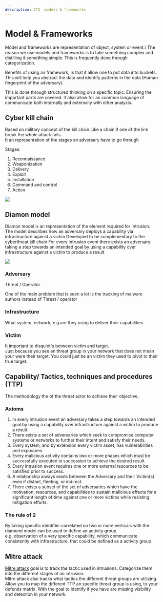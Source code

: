```yaml
---
description: CTI  models & frameworks 
---
```


# Model & Frameworks

Model and frameworks are representation of object, system or event.\ 
The reason we use models and frameworks is to take something complex and distilling it something simple. This is frequently done through categorization.

Benefits of using an framework, is that it allow one to put data into buckets.\
This will help you abstract the data and identify patterns in the data (Human fingerprint of the adversary).

This is done through structured thinking on a specific topic. Ensuring the important parts are covered. It also allow for an common language of communicate both internally and externally with other analysis.

## Cyber kill chain

Based on military concept of the kill chain Like a chain if one of the link break the whole attack fails.\
It an representation of the stages an adversary have to go through

Stages:
1. Reconnaissance
2. Weaponization
3. Delivery
4. Exploit
5. Installation
6. Command and control
7. Action

![](https://remnote-user-data.s3.amazonaws.com/-UUVtXBT5BwyuYEO0gOp1Y3sK0HBQudG3Va\_USod0cl9nkCThv9kK\_IslgBmLX4YKfmIX8x7LiEqk8ib1AZnWcWZi3xFXr6VFrPvyblzcePQFROZAKoLp5tl0jHBCZUF.png)

## Diamon model

Diamon model is an representation of the element required for intrusion.\
The model describes how an adversary deploys a capability via infrastructure against a victim Developed to be complementary to the cyberthreat kill chain For every intrusion event there exists an adversary taking a step towards an intended goal by using a capability over infrastructure against a victim to produce a result

![](https://remnote-user-data.s3.amazonaws.com/XDWmqBbConGqoXBxg5WYngqUMXyZNofQzsQtp2he2z989egpyVnfTDDQNHZbooYtXhe8mRFgRpnsjQDl1y7ZJWRUwPlNVaoF0iIXzbUT0QZGIiDohS31jitVMo2T6YNA.png)

### Adversary

Threat / Operator

One of the main problem that is seen a lot is the tracking of malware authors instead of Threat / operator

### Infrastructure

What system, network, e.g are they using to deliver their capabilities

### Victim

It important to disquiet's between victim and target.\
Just because you see an threat group in your network that does not mean your were their target. You could just be an victim they used to pivot to their true target.

## Capability/ Tactics, techniques and procedures (TTP)

The methodology the of the threat actor to achieve their objective.

### Axioms

1. In every intrusion event an adversary takes a step towards an intended goal by using a capability over infrastructure against a victim to produce a result.
2. There exists a set of adversaries which seek to compromise computer systems or networks to further their intent and satisfy their needs.
3. Every system, and by extension every victim asset, has vulnerabilities and exposures
4. Every malicious activity contains two or more phases which must be successfully executed in succession to achieve the desired result.
5. Every intrusion event requires one or more external resources to be satisfied prior to success.
6. A relationship always exists between the Adversary and their Victim(s) even if distant, fleeting, or indirect.
7. There exists a subset of the set of adversaries which have the motivation, resources, and capabilities to sustain malicious effects for a significant length of time against one or more victims while resisting mitigation efforts.

### The rule of 2

By taking specific identifier correlated on two or more verticals with the diamond model can be used to define an activity group. \
e.g. observation of a very specific capability, which communicate consistently with infrastructure, that could be defined as a activity group  &#x20;

## Mitre attack

[Mitre attack](https://attack.mitre.org/) goal is to track the  tactic used in intrusions. Categorize them into the different stages of an intrusion.\
Mitre attack also tracks what tactics the different threat groups are utilizing. Allow you to map the different TTP an specific threat group is using, to your defends matrix. With the goal to identify if you have are missing visibility and detection in your network.
